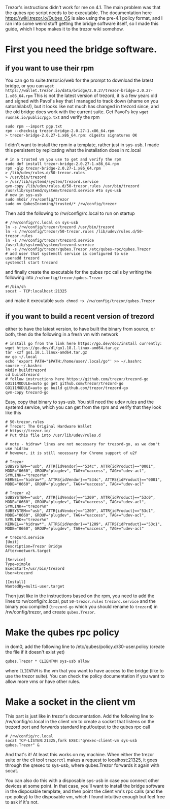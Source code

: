 Trezor's instructions didn't work for me on 4.1. The main problem was that the qubes rpc script needs to be executable. The documentation here https://wiki.trezor.io/Qubes_OS is also using the pre-4.1 policy format, and I ran into some weird stuff getting the bridge software itself, so I made this guide, which I hope makes it to the trezor wiki somehow.

# First you need the bridge software. 
## if you want to use their rpm
You can go to suite.trezor.io/web for the prompt to download the latest bridge, or you can `wget https://wallet.trezor.io/data/bridge/2.0.27/trezor-bridge-2.0.27-1.x86_64.rpm` This is not the latest version of trezord, it is a few years old and signed with Pavol's key that I managed to track down (shame on you satoshilabs!), but it looks like not much has changed in trezord since, and the old bridge does work with the current suite. Get Pavol's key `wget rusnak.io/public/pgp.txt` and verify the rpm
```
sudo rpm --import pgp.txt
rpm --checksig trezor-bridge-2.0.27-1.x86_64.rpm
> trezor-bridge-2.0.27-1.x86_64.rpm: digests signatures OK
```
I didn't want to install the rpm in a template, rather just in sys-usb. I made this persistent by replicating what the installation does in rc.local
```
# in a trusted vm you use to get and verify the rpm
sudo dnf install trezor-bridge-2.0.27-1.x86_64.rpm
rpm -qlp trezor-bridge-2.0.27-1.x86_64.rpm
> /lib/udev/rules.d/50-trezor.rules
> /usr/bin/trezord
> /usr/lib/systemd/system/trezord.service
qvm-copy /lib/udev/rules.d/50-trezor.rules /usr/bin/trezord /usr/lib/systemd/system/trezord.service #to sys-usb
# now in sys-usb
sudo mkdir /rw/config/trezor
sudo mv QubesIncoming/trusted/* /rw/config/trezor
```
Then add the following to /rw/config/rc.local to run on startup
```
# /rw/config/rc.local on sys-usb
ln -s /rw/config/trezor/trezord /usr/bin/trezord
ln -s /rw/config/trezor/50-trezor.rules /lib/udev/rules.d/50-trezor.rules
ln -s /rw/config/trezor/trezord.service /usr/lib/systemd/system/trezord.service
ln -s /rw/config/trezor/qubes.Trezor /etc/qubes-rpc/qubes.Trezor
# add user that systemctl service is configured to use
useradd trezord
systemctl start trezord
```
and finally create the executable for the qubes rpc calls by writing the following into `/rw/config/trezor/qubes.Trezor`
```
#!/bin/sh
socat - TCP:localhost:21325
```
and make it executable `sudo chmod +x /rw/config/trezor/qubes.Trezor`
## if you want to build a recent version of trezord
either to have the latest version, to have built the binary from source, or both, then do the following in a fresh vm with network
```
# install go from the link here https://go.dev/doc/install currently:
wget https://go.dev/dl/go1.18.1.linux-amd64.tar.gz
tar -xzf go1.18.1.linux-amd64.tar.gz
mv go ~/.local
echo 'export PATH="$PATH:/home/user/.local/go"' >> ~/.bashrc
source ~/.bashrc
mkdir buildtrezord
cd buildtrezord
# follow instructions here https://github.com/trezor/trezord-go
GO111MODULE=auto go get github.com/trezor/trezord-go
GO111MODULE=auto go build github.com/trezor/trezord-go
qvm-copy trezord-go
```
Easy, copy that binary to sys-usb. You still need the udev rules and the systemd service, which you can get from the rpm and verify that they look like this
```
# 50-trezor.rules
# Trezor: The Original Hardware Wallet
# https://trezor.io/
# Put this file into /usr/lib/udev/rules.d

# note - hidraw* lines are not necessary for trezord-go, as we don't use hidraw
# however, it is still necessary for Chrome support of u2f

# Trezor
SUBSYSTEM=="usb", ATTR{idVendor}=="534c", ATTR{idProduct}=="0001", MODE="0660", GROUP="plugdev", TAG+="uaccess", TAG+="udev-acl", SYMLINK+="trezor%n"
KERNEL=="hidraw*", ATTRS{idVendor}=="534c", ATTRS{idProduct}=="0001",  MODE="0660", GROUP="plugdev", TAG+="uaccess", TAG+="udev-acl"

# Trezor v2
SUBSYSTEM=="usb", ATTR{idVendor}=="1209", ATTR{idProduct}=="53c0", MODE="0660", GROUP="plugdev", TAG+="uaccess", TAG+="udev-acl", SYMLINK+="trezor%n"
SUBSYSTEM=="usb", ATTR{idVendor}=="1209", ATTR{idProduct}=="53c1", MODE="0660", GROUP="plugdev", TAG+="uaccess", TAG+="udev-acl", SYMLINK+="trezor%n"
KERNEL=="hidraw*", ATTRS{idVendor}=="1209", ATTRS{idProduct}=="53c1",  MODE="0660", GROUP="plugdev", TAG+="uaccess", TAG+="udev-acl"
```
```
# trezord.service
[Unit]
Description=Trezor Bridge
After=network.target

[Service]
Type=simple
ExecStart=/usr/bin/trezord
User=trezord

[Install]
WantedBy=multi-user.target
```
Then just like in the instructions based on the rpm, you need to add the lines to rw/config/rc.local, put `50-trezor.rules` `trezord.service` and the binary you compiled (`trezord-go` which you should rename to `trezord`) in /rw/config/trezor, and create `qubes.Trezor`.

# Make the qubes rpc policy
in dom0, add the following line to /etc/qubes/policy.d/30-user.policy (create the file if it doesn't exist yet)
```
qubes.Trezor * CLIENTVM sys-usb allow
```
where `CLIENTVM` is the vm that you want to have access to the bridge (like to use the trezor suite). You can check the policy documentation if you want to allow more vms or have other rules.

# Make a socket in the client vm
This part is just like in trezor's documentation. Add the following line to /rw/config/rc.local in the client vm to create a socket that listens on the trezord port and forwards standard input/output to the qubes rpc call
```
# /rw/config/rc.local
socat TCP-LISTEN:21325,fork EXEC:"qrexec-client-vm sys-usb qubes.Trezor" &
```

And that's it! At least this works on my machine. When either the trezor suite or the cli tool `trezorctl` makes a request to localhost:21325, it goes through the qrexec to sys-usb, where qubes.Trezor forwards it again with socat. 

You can also do this with a disposable sys-usb in case you connect other devices at some point. In that case, you'll want to install the bridge software in the disposable template, and then point the client vm's rpc calls (and the rpc policy) to the disposable vm, which I found intuitive enough but feel free to ask if it's not.